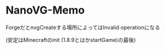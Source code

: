 # NanoVG-Memo

ForgeだとnvgCreateする場所によってはInvalid operationになる

(安定はMinecraftのinit (1.8.9とはかstartGame)の最後)


